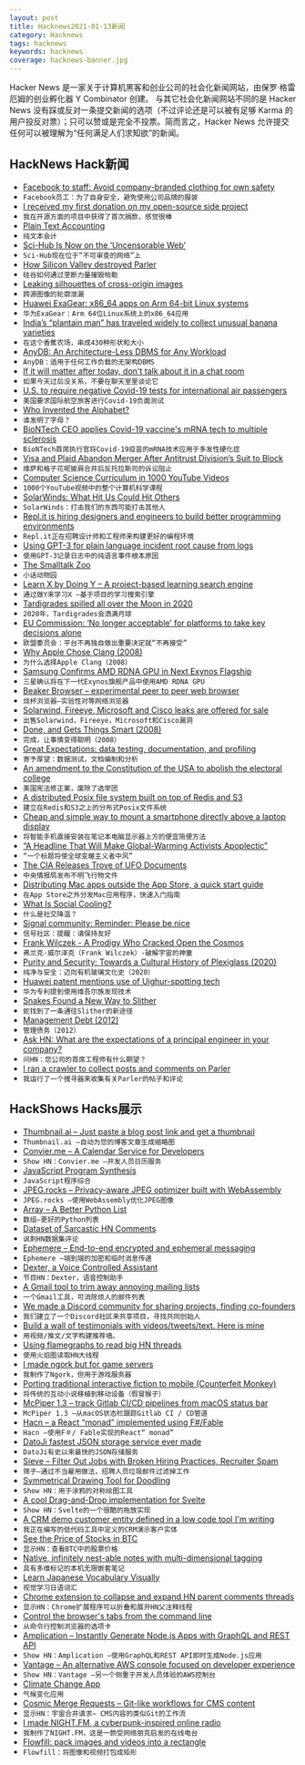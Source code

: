 ```yaml
---
layout: post
title: Hacknews2021-01-13新闻
category: Hacknews
tags: hacknews
keywords: hacknews
coverage: hacknews-banner.jpg
---
```


Hacker News 是一家关于计算机黑客和创业公司的社会化新闻网站，由保罗·格雷厄姆的创业孵化器 Y Combinator 创建。
与其它社会化新闻网站不同的是 Hacker News 没有踩或反对一条提交新闻的选项（不过评论还是可以被有足够 Karma 的用户投反对票）；只可以赞或是完全不投票。简而言之，Hacker News 允许提交任何可以被理解为“任何满足人们求知欲”的新闻。

## HackNews Hack新闻


- [Facebook to staff: Avoid company-branded clothing for own safety](https://www.businessinsider.com/facebook-trump-ban-staff-company-branded-clothing-safety-concerns-2021-1)
- `Facebook员工：为了自身安全，避免使用公司品牌的服装`
- [I received my first donation on my open-source side project](https://gourav.io/blog/first-donation-on-open-source-side-project)
- `我在开源方面的项目中获得了首次捐款，感觉很棒`
- [Plain Text Accounting](https://plaintextaccounting.org/)
- `纯文本会计`
- [Sci-Hub Is Now on the ‘Uncensorable Web’](https://www.nasdaq.com/articles/pirated-academic-database-sci-hub-is-now-on-the-uncensorable-web-2021-01-11)
- `Sci-Hub现在位于“不可审查的网络”上`
- [How Silicon Valley destroyed Parler](https://greenwald.substack.com/p/how-silicon-valley-in-a-show-of-monopolistic)
- `硅谷如何通过垄断力量摧毁帕勒`
- [Leaking silhouettes of cross-origin images](https://blog.mozilla.org/attack-and-defense/2021/01/11/leaking-silhouettes-of-cross-origin-images/)
- `跨源图像的轮廓泄漏`
- [Huawei ExaGear: x86_64 apps on Arm 64-bit Linux systems](https://threedots.ovh/blog/2021/01/huawei-exagear-x86_64-apps-on-arm64/)
- `华为ExaGear：Arm 64位Linux系统上的x86_64应用`
- [India’s “plantain man” has traveled widely to collect unusual banana varieties](https://www.atlasobscura.com/articles/how-many-kinds-bananas-are-there)
- `在这个香蕉农场，串成430种形状和大小`
- [AnyDB: An Architecture-Less DBMS for Any Workload](https://arxiv.org/abs/2009.02258)
- `AnyDB：适用于任何工作负载的无架构DBMS`
- [If it will matter after today, don't talk about it in a chat room](https://critter.blog/2021/01/12/if-it-matters-after-today-stop-talking-about-it-in-a-chat-room/)
- `如果今天过后没关系，不要在聊天室里谈论它`
- [U.S. to require negative Covid-19 tests for international air passengers](https://www.reuters.com/article/us-health-coronavirus-airlines/u-s-to-require-negative-covid-19-tests-for-international-air-passengers-sources-idUSKBN29H2KD)
- `美国要求国际航空旅客进行Covid-19负面测试`
- [Who Invented the Alphabet?](https://www.smithsonianmag.com/history/inventing-alphabet-180976520/)
- `谁发明了字母？`
- [BioNTech CEO applies Covid-19 vaccine's mRNA tech to multiple sclerosis](https://www.fiercebiotech.com/research/biontech-ceo-turns-covid-19-vaccine-s-mrna-tech-against-multiple-sclerosis)
- `BioNTech首席执行官将Covid-19疫苗的mRNA技术应用于多发性硬化症`
- [Visa and Plaid Abandon Merger After Antitrust Division’s Suit to Block](https://www.justice.gov/opa/pr/visa-and-plaid-abandon-merger-after-antitrust-division-s-suit-block)
- `维萨和格子花呢披肩合并后反托拉斯司的诉讼阻止`
- [Computer Science Curriculum in 1000 YouTube Videos](https://laconicml.com/computer-science-curriculum-youtube-videos/)
- `1000个YouTube视频中的整个计算机科学课程`
- [SolarWinds: What Hit Us Could Hit Others](https://krebsonsecurity.com/2021/01/solarwinds-what-hit-us-could-hit-others/)
- `SolarWinds：打击我们的东西可能打击其他人`
- [Repl.it is hiring designers and engineers to build better programming environments](https://repl.it/site/careers)
- `Repl.it正在招聘设计师和工程师来构建更好的编程环境`
- [Using GPT-3 for plain language incident root cause from logs](https://www.zebrium.com/blog/using-gpt-3-with-zebrium-for-plain-language-incident-root-cause-from-logs)
- `使用GPT-3记录日志中的纯语言事件根本原因`
- [The Smalltalk Zoo](https://smalltalkzoo.thechm.org/)
- `小话动物园`
- [Learn X by Doing Y – A project-based learning search engine](https://aquadzn.github.io/learn-x-by-doing-y/)
- `通过做Y来学习X –基于项目的学习搜索引擎`
- [Tardigrades spilled all over the Moon in 2020](https://www.inverse.com/science/tardigrades-may-have-taken-over-the-moon)
- `2020年，Tardigrades会洒满月球`
- [EU Commission: ‘No longer acceptable’ for platforms to take key decisions alone](https://www.euractiv.com/section/digital/news/no-longer-acceptable-for-platforms-to-take-key-decisions-alone-eu-commission-says/)
- `欧盟委员会：平台不再独自做出重要决定就“不再接受”`
- [Why Apple Chose Clang (2008)](https://opensource.apple.com/source/clang/clang-23/clang/tools/clang/www/comparison.html)
- `为什么选择Apple Clang（2008）`
- [Samsung Confirms AMD RDNA GPU in Next Exynos Flagship](https://www.anandtech.com/show/16408/samsung-confirms-amd-rdna-gpu-in-next-exynos-flagship)
- `三星确认将在下一代Exynos旗舰产品中使用AMD RDNA GPU`
- [Beaker Browser – experimental peer to peer web browser](https://beakerbrowser.com/)
- `烧杯浏览器–实验性对等网络浏览器`
- [Solarwind, Fireeye, Microsoft and Cisco leaks are offered for sale](http://solarleaks.net/)
- `出售Solarwind，Fireeye，Microsoft和Cisco漏洞`
- [Done, and Gets Things Smart (2008)](http://steve-yegge.blogspot.com/2008/06/done-and-gets-things-smart.html)
- `完成，让事情变得聪明（2008）`
- [Great Expectations: data testing, documentation, and profiling](https://greatexpectations.io/)
- `寄予厚望：数据测试，文档编制和分析`
- [An amendment to the Constitution of the USA to abolish the electoral college](https://www.congress.gov/bill/117th-congress/house-joint-resolution/14/text)
- `美国宪法修正案，废除了选举团`
- [A distributed Posix file system built on top of Redis and S3](https://github.com/juicedata/juicefs)
- `建立在Redis和S3之上的分布式Posix文件系统`
- [Cheap and simple way to mount a smartphone directly above a laptop display](https://michaelnaimark.medium.com/a-cheap-simple-hack-for-improving-your-online-classtime-experiences-802071cd34c1)
- `将智能手机直接安装在笔记本电脑显示器上方的便宜简便方法`
- [“A Headline That Will Make Global-Warming Activists Apoplectic”](https://statmodeling.stat.columbia.edu/2021/01/11/a-headline-that-will-make-global-warming-activists-apoplectic-hows-that-one-going-huh/)
- `“一个标题将使全球变暖主义者中风”`
- [The CIA Releases Trove of UFO Documents](https://www.theblackvault.com/documentarchive/ufos-the-central-intelligence-agency-cia-collection/)
- `中央情报局发布不明飞行物文件`
- [Distributing Mac apps outside the App Store, a quick start guide](https://rambo.codes/posts/2021-01-08-distributing-mac-apps-outside-the-app-store)
- `在App Store之外分发Mac应用程序，快速入门指南`
- [What Is Social Cooling?](https://reasonandmeaning.com/2017/10/31/what-is-social-cooling/)
- `什么是社交降温？`
- [Signal community: Reminder: Please be nice](https://community.signalusers.org/t/reminder-please-be-nice/21217)
- `信号社区：提醒：请保持友好`
- [Frank Wilczek - A Prodigy Who Cracked Open the Cosmos](https://www.quantamagazine.org/frank-wilczek-cracked-open-the-cosmos-20210112/)
- `弗兰克·威尔泽克（Frank Wilczek）-破解宇宙的神童`
- [Purity and Security: Towards a Cultural History of Plexiglass (2020)](https://placesjournal.org/article/purity-and-security-a-cultural-history-of-plexiglass/)
- `纯净与安全：迈向有机玻璃文化史（2020）`
- [Huawei patent mentions use of Uighur-spotting tech](https://www.bbc.co.uk/news/technology-55634388)
- `华为专利提到使用维吾尔族发现技术`
- [Snakes Found a New Way to Slither](https://www.nytimes.com/2021/01/11/science/brown-tree-snake-climbing.html)
- `蛇找到了一条通往Slither的新途径`
- [Management Debt (2012)](https://a16z.com/2012/01/19/management-debt/)
- `管理债务（2012）`
- [Ask HN: What are the expectations of a principal engineer in your company?](item?id=25758663)
- `问HN：您公司的首席工程师有什么期望？`
- [I ran a crawler to collect posts and comments on Parler](https://anonymousdata.medium.com/violent-hashtag-frequencies-in-parler-eddab2871b66)
- `我运行了一个搜寻器来收集有关Parler的帖子和评论`


## HackShows Hacks展示

- [ Thumbnail.ai – Just paste a blog post link and get a thumbnail](https://thumbnail.ai/)
- `Thumbnail.ai –自动为您的博客文章生成缩略图`
- [ Convier.me – A Calendar Service for Developers](https://convier.me)
- `Show HN：Convier.me –开发人员日历服务`
- [ JavaScript Program Synthesis](https://grgv.xyz/inductive_program_synthesis/)
- `JavaScript程序综合`
- [ JPEG.rocks – Privacy-aware JPEG optimizer built with WebAssembly](https://jpeg.rocks)
- `JPEG.rocks –使用WebAssembly优化JPEG图像`
- [ Array – A Better Python List](https://github.com/Lauriat/funct)
- `数组–更好的Python列表`
- [ Dataset of Sarcastic HN Comments](https://github.com/traghav/sarcasticHN)
- `讽刺HN数据集评论`
- [ Ephemere – End-to-end encrypted and ephemeral messaging](https://ephemere.app)
- `Ephemere –端到端的加密和临时消息传递`
- [ Dexter, a Voice Controlled Assistant](https://github.com/iamsrp/dexter)
- `节目HN：Dexter，语音控制助手`
- [ A Gmail tool to trim away annoying mailing lists](https://trimbox.io/)
- `一个Gmail工具，可消除烦人的邮件列表`
- [ We made a Discord community for sharing projects, finding co-founders](https://discord.com/invite/4naFT8d)
- `我们建立了一个Discord社区来共享项目，寻找共同创始人`
- [ Build a wall of testimonials with videos/tweets/text. Here is mine](https://testimonial.to/testimonial/all)
- `用视频/推文/文字构建推荐墙。`
- [ Using flamegraphs to read big HN threads](https://trungdq88.github.io/hn-big-threads/index.html)
- `使用火焰图读取HN大线程`
- [ I made ngork but for game servers](https://playit.gg/)
- `我制作了Ngork，但用于游戏服务器`
- [ Porting traditional interactive fiction to mobile (Counterfeit Monkey)](https://memalign.github.io/m/counterfeitmonkey/index.html)
- `将传统的互动小说移植到移动设备（假冒猴子）`
- [ McPiper 1.3 – track Gitlab CI/CD pipelines from macOS status bar](https://www.mcpiper.app/)
- `McPiper 1.3 –从macOS状态栏跟踪Gitlab CI / CD管道`
- [ Hacn – a React “monad” implemented using F#/Fable](https://github.com/pj/hacn)
- `Hacn –使用F＃/ Fable实现的React“ monad”`
- [ DatoJi fastest JSON storage service ever made](https://datoji.dev)
- `DatoJi有史以来最快的JSON存储服务`
- [ Sieve – Filter Out Jobs with Broken Hiring Practices, Recruiter Spam](https://sievejobs.com/)
- `筛子–通过不当雇用做法，招聘人员垃圾邮件过滤掉工作`
- [ Symmetrical Drawing Tool for Doodling](https://www.aliciaunderhill.xyz/Andala/)
- `Show HN：用于涂鸦的对称绘图工具`
- [ A cool Drag-and-Drop implementation for Svelte](https://github.com/isaacHagoel/svelte-dnd-action)
- `Show HN：Svelte的一个很酷的拖放实现`
- [ A CRM demo customer entity defined in a low code tool I'm writing](http://sborex.com/res/process_customer.html?taskId=modelsource&modelId=customer)
- `我正在编写的低代码工具中定义的CRM演示客户实体`
- [ See the Price of Stocks in BTC](https://stonksinbtc.xyz/)
- `显示HN：查看BTC中的股票价格`
- [ Native, infinitely nest-able notes with multi-dimensional tagging](https://northnotes.app)
- `具有多维标记的本机无限嵌套笔记`
- [ Learn Japanese Vocabulary Visually](https://www.kumalearn.com/ebooks)
- `视觉学习日语词汇`
- [ Chrome extension to collapse and expand HN parent comments threads](https://github.com/marcosnils/orange-juicer/blob/main/README.md#motivation)
- `显示HN：Chrome扩展程序可以折叠和展开HN父注释线程`
- [ Control the browser's tabs from the command line](https://github.com/balta2ar/brotab)
- `从命令行控制浏览器的选项卡`
- [ Amplication – Instantly Generate Node.js Apps with GraphQL and REST API](https://github.com/amplication/amplication)
- `Show HN：Amplication –使用GraphQL和REST API即时生成Node.js应用`
- [ Vantage – An alternative AWS console focused on developer experience](https://www.vantage.sh/)
- `Show HN：Vantage –另一个侧重于开发人员体验的AWS控制台`
- [ Climate Change App](https://play.google.com/store/apps/details?id=com.changeit.changeit)
- `气候变化应用`
- [ Cosmic Merge Requests – Git-like workflows for CMS content](https://www.cosmicjs.com/blog/introducing-merge-requests)
- `显示HN：宇宙合并请求– CMS内容的类似Git的工作流`
- [ I made NIGHT.FM, a cyberpunk-inspired online radio](https://night.fm/)
- `我制作了NIGHT.FM，这是一款受网络朋克启发的在线电台`
- [ Flowfill: pack images and videos into a rectangle](https://github.com/ijt/flowfill)
- `Flowfill：将图像和视频打包成矩形`

